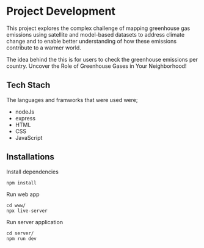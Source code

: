 # Project Development

This project explores the complex challenge of mapping greenhouse gas emissions using satellite and model-based datasets to address climate change and to enable better understanding of how these emissions contribute to a warmer world.

The idea behind the this is for users to check the greenhouse emissions per country. Uncover the Role of Greenhouse Gases in Your Neighborhood!

## Tech Stach
The languages and framworks that were used were;

 - nodeJs
 - express
 - HTML
 - CSS
 - JavaScript

## Installations 

Install dependencies

```
npm install
```

Run web app

```
cd www/
npx live-server
```

Run server application

```
cd server/
npm run dev
```